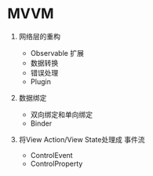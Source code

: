 #  MVVM

1. 网络层的重构

    - Observable 扩展
    - 数据转换
    - 错误处理
    - Plugin

2. 数据绑定

    - 双向绑定和单向绑定
    - Binder

3. 将View Action/View State处理成 事件流

    - ControlEvent
    - ControlProperty
